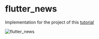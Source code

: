 # flutter_news
Implementation for the project of this [tutorial](https://www.youtube.com/playlist?list=PL42ydVea7qf7P_hFWLhIWBQdTsK2WuMmw)

![flutter_news](https://user-images.githubusercontent.com/536140/59086907-80c7dd80-8903-11e9-8984-fbc561636cac.gif)

